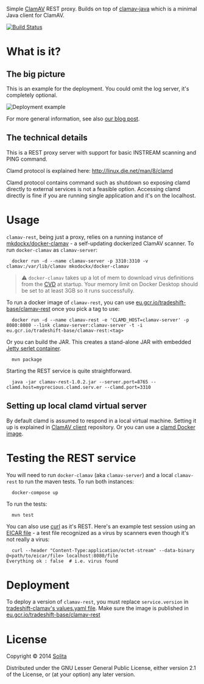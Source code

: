 Simple [ClamAV](http://www.clamav.net/) REST proxy. Builds on top of [clamav-java](https://github.com/solita/clamav-java) which is a minimal Java client for ClamAV.

[![Build Status](https://travis-ci.org/solita/clamav-rest.svg?branch=master)](https://travis-ci.org/solita/clamav-rest)

# What is it?

## The big picture

This is an example for the deployment. You could omit the log server, it's completely optional.

![Deployment example](img/virusscanner-deployment.png)

For more general information, see also [our blog post](http://dev.solita.fi/2015/06/02/rest-virusscan.html).

## The technical details

This is a REST proxy server with support for basic INSTREAM scanning and PING command. 

Clamd protocol is explained here:
http://linux.die.net/man/8/clamd

Clamd protocol contains command such as shutdown so exposing clamd directly to external services is not a feasible option. Accessing clamd directly is fine if you are running single application and it's on the localhost. 

# Usage

`clamav-rest`, being just a proxy, relies on a running instance of [mkdockx/docker-clamav](https://hub.docker.com/r/mkodockx/docker-clamav) - a self-updating dockerized ClamAV scanner.
To run `docker-clamav` as `clamav-server`:
```
  docker run -d --name clamav-server -p 3310:3310 -v clamav:/var/lib/clamav mkodockx/docker-clamav
```
> :warning: `docker-clamav` takes up a lot of mem to download virus definitions from the [CVD](https://www.clamav.net/documents/clamav-virus-database-faq) at startup. Your memory limit on Docker Desktop should be set to at least 3GB so it runs successfully.

To run a docker image of `clamav-rest`, you can use [eu.gcr.io/tradeshift-base/clamav-rest](https://console.cloud.google.com/gcr/images/tradeshift-base/EU/clamav-rest) once you pick a tag to use:
```
  docker run -d --name clamav-rest -e 'CLAMD_HOST=clamav-server' -p 8080:8080 --link clamav-server:clamav-server -t -i eu.gcr.io/tradeshift-base/clamav-rest:<tag>
```

Or you can build the JAR. This creates a stand-alone JAR with embedded [Jetty serlet container](http://www.eclipse.org/jetty/).

```
  mvn package
```

Starting the REST service is quite straightforward.

```
  java -jar clamav-rest-1.0.2.jar --server.port=8765 --clamd.host=myprecious.clamd.serv.er --clamd.port=3310
```

## Setting up local clamd virtual server

By default clamd is assumed to respond in a local virtual machine. Setting it up is explained in
[ClamAV client](https://github.com/solita/clamav-java) repository. Or you can use a [clamd Docker image](https://hub.docker.com/r/mkodockx/docker-clamav).

# Testing the REST service

You will need to run `docker-clamav` (aka `clamav-server`) and a local `clamav-rest` to run the maven tests.
To run both instances:
```
  docker-compose up
```

To run the tests:
```
  mvn test
```

You can also use [curl](http://curl.haxx.se/) as it's REST.
Here's an example test session using an [EICAR file](http://www.eicar.org/86-0-Intended-use.html) - a test file recognized as a virus by scanners even though it's not really a virus:

```
  curl --header "Content-Type:application/octet-stream" --data-binary @<path/to/eicar/file> localhost:8080/file
Everything ok : false  # i.e. virus found
```

# Deployment
To deploy a version of `clamav-rest`, you must replace `service.version` in [tradeshift-clamav's values.yaml file](https://github.com/Tradeshift/tradeshift-clamav/blob/master/kubernetes/charts/clamav-rest/values.yaml). Make sure the image is published in [eu.gcr.io/tradeshift-base/clamav-rest](https://eu.gcr.io/tradeshift-base/clamav-rest)

# License

Copyright © 2014 [Solita](http://www.solita.fi)

Distributed under the GNU Lesser General Public License, either version 2.1 of the License, or 
(at your option) any later version.

